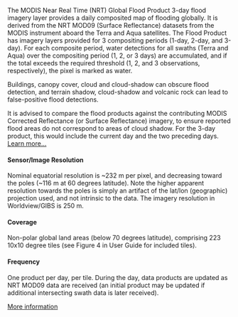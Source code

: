 The MODIS Near Real Time (NRT) Global Flood Product 3-day flood imagery layer provides a daily composited map of flooding globally. It is derived from the NRT MOD09 (Surface Reflectance) datasets from the MODIS instrument aboard the Terra and Aqua satellites. The Flood Product has imagery layers provided for 3 compositing periods (1-day, 2-day, and 3-day). For each composite period, water detections for all swaths (Terra and Aqua) over the compositing period (1, 2, or 3 days) are accumulated, and if the total exceeds the required threshold (1, 2, and 3 observations, respectively), the pixel is marked as water.

Buildings, canopy cover, cloud and cloud-shadow can obscure flood detection, and terrain shadow, cloud-shadow and volcanic rock can lead to false-positive flood detections.

It is advised to compare the flood products against the contributing MODIS Corrected Reflectance (or Surface Reflectance) imagery, to ensure reported flood areas do not correspond to areas of cloud shadow. For the 3-day product, this would include the current day and the two preceding days. [Learn more...](https://earthdata.nasa.gov/earth-observation-data/near-real-time/mcdwd-nrt#ed-flood-faq)

#### Sensor/Image Resolution
Nominal equatorial resolution is ~232 m per pixel, and decreasing toward the poles (~116 m at 60 degrees latitude). Note the higher apparent resolution towards the poles is simply an artifact of the lat/lon (geographic) projection used, and not intrinsic to the data. The imagery resolution in Worldview/GIBS is 250 m.

#### Coverage
Non-polar global land areas (below 70 degrees latitude), comprising 223 10x10 degree tiles (see Figure 4 in User Guide for included tiles).

#### Frequency
One product per day, per tile. During the day, data products are updated as NRT MOD09 data are received (an initial product may be updated if additional intersecting swath data is later received).

[More information](https://earthdata.nasa.gov/earth-observation-data/near-real-time/mcdwd-nrt)

